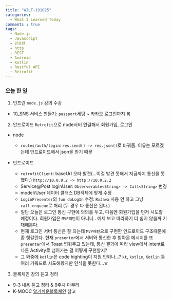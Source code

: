 ```yaml
---
title: "WILT-191025"
categories:
  - What I Learned Today
comments : true
tags:
  - Node.js
  - Javascript
  - 인프런
  - http
  - REST
  - Android
  - Kotlin
  - Restful API
  - Retrofit
---
```


### 오늘 한 일

1. 인프런 `node.js` 강의 수강
  - 10_SNS 서비스 만들기: `passport`세팅 ~ 카카오 로그인까지 봄<br>

2. 안드로이드 `Retrofit`으로 node서버 연결해서 회원가입, 로그인
  - node
    - `routes/auth/login`: `res.send() -> res.json()`로 바꿔줌. 이유는 모르겠는데 안드로이드에서 json을 받기 때문<br>

  - 안드로이드
    - `retrofitClient`: baseUrl 오타 발견(...이걸 발견 못해서 지금까지 통신을 못했다.) `http://10.0.0.2 -> http://10.0.2.2`
    - Service@Post loginUser: `Observerable<String> -> Call<String>` 변경
    - model/User 데이터 클래스 DB객체에 맞게 수정
    - `LoginPresenter`의 `fun doLogIn` 수정: `RxJava` 사용 안 하고 그냥 `call.enqueue`로 처리 (두 경우 다 통신은 된다.)
    - 일단 오늘은 로그인 통신 구현에 의의를 두고, 다음엔 회원가입을 먼저 시도할 예정이다. 회원가입은 `MVP패턴`이 아니니.. 예제 보고 따라하기 더 쉽지 않을까 기대해본다.
    - 현재 로그인 서버 통신은 잘 되는데 `MVP패턴`으로 구현한 안드로이드 구조때문에 좀 헷갈린다. 현재 `presenter`에서 서버와 통신한 후 받아온 메시지를 또 `presenter`에서 Toast 띄워주고 있는데, 통신 결과에 따라 view에서 intent로 다른 Activity로 넘어가는 걸 어떻게 구현할지?
    - 그 와중에 `kotlin`은 code highting이 지원 안되나...? `kt`, `kotlin`, `Kotlin` 등 여러 키워드로 시도해봤지만 인식을 못한다...ㅠ
    
3. 블록체인 강의 듣고 정리
  - 9-3 내용 듣고 정리 & 9주차 마무리
  - K-MOOC [알기쉬운블록체인] 참고

[생활코딩]: https://opentutorials.org/course/3332
[제로초]: https://www.zerocho.com/category/NodeJS/post/593a487c2ed1da0018cff95d
[알기쉬운블록체인]: http://www.kmooc.kr/courses/course-v1:SJCU+SJCU01+2019_2/course/
[gitpage.Markdown.table]: https://help.github.com/en/github/writing-on-github/organizing-information-with-tables "깃허브 도움말 참고"



